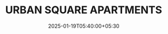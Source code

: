 ---
title: "URBAN SQUARE APARTMENTS"
description: "Urban Square Apartments exemplify modern design with biophilic appeal, functional layouts, and sustainable features, offering an elevated living experience."
keywords: "Urban Square Apartment Project, Velar Infra Projects LLP, Biophilic Design, Sustainable Living, Residential Projects"
layout: "home"
section: "upcoming"
date: 2025-01-19T05:40:00+05:30
draft: false
images:
  hero: "/images/urban-square-1.jpg"
  gallery:
    - "/images/urban-square-2.jpg"
    - "/images/urban-square-3.jpg"
    - "/images/urban-square-4.jpg"
    - "/images/urban-square-5.jpg"
    - "/images/urban-square-6.jpg"
icons:
  - name: "Biophilic Appeal"
    icon: "bi-flower2 text-success"
    description: "Green balconies and cascading greenery soften the building’s urban presence."
  - name: "Central Courtyard & Atrium"
    icon: "bi-house-door text-primary"
    description: "Double-height atrium fosters openness and natural ventilation."
  - name: "Functional Layouts"
    icon: "bi-layout-text-sidebar text-warning"
    description: "Thoughtful unit designs ensuring privacy and acoustic comfort."
features:
  - name: "Greenery Integration"
    icon: "bi-tree text-success"
    description: "Cascading greenery and terrace gardens connect the building to nature."
  - name: "Natural Ventilation"
    icon: "bi-wind text-primary"
    description: "Optimized design for airflow and sunlight throughout the spaces."
  - name: "Acoustic Comfort"
    icon: "bi-headphones text-warning"
    description: "No shared walls between units, ensuring a peaceful living experience."
cta:
  read_more_link: "/upcoming-projects"
  contact_link: "/contact"
---